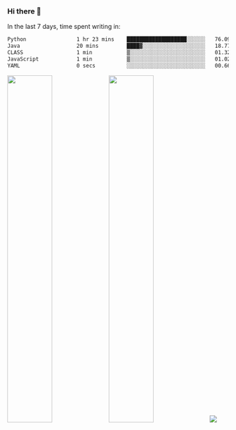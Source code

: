 ### Hi there 👋

In the last 7 days, time spent writing in:

<!--START_SECTION:waka-->

```txt
Python                1 hr 23 mins    ███████████████████░░░░░░   76.09 %
Java                  20 mins         ████▓░░░░░░░░░░░░░░░░░░░░   18.77 %
CLASS                 1 min           ▒░░░░░░░░░░░░░░░░░░░░░░░░   01.32 %
JavaScript            1 min           ▒░░░░░░░░░░░░░░░░░░░░░░░░   01.02 %
YAML                  0 secs          ░░░░░░░░░░░░░░░░░░░░░░░░░   00.66 %
```

<!--END_SECTION:waka-->

<img src="https://wakatime.com/share/@jimtje/5d0c92de-08f8-4a72-8f2f-6a9693d1e318.svg" width=45% height=45%> <img src="https://wakatime.com/share/@jimtje/501498ae-bda5-4da7-a89d-b40bcdd5556d.svg" width=45% height=45%>
![](https://hit.yhype.me/github/profile?user_id=43537315)
